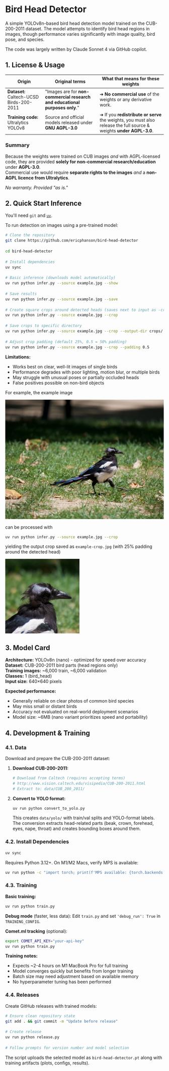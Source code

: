 # Bird Head Detector

A simple YOLOv8n-based bird head detection model trained on the CUB-200-2011 dataset. The model attempts to identify bird head regions in images, though performance varies significantly with image quality, bird pose, and species.

The code was largely written by Claude Sonnet 4 via GitHub copilot.

## 1. License & Usage

| Origin | Original terms | What that means for these weights |
|--------|----------------|-----------------------------------|
| **Dataset:** Caltech-UCSD Birds-200-2011 | "Images are for **non-commercial research and educational purposes only**." | ➜ **No commercial use** of the weights or any derivative work. |
| **Training code:** Ultralytics YOLOv8 | Source and official models released under **GNU AGPL-3.0** | ➜ If you **redistribute or serve** the weights, you must also release the full source & weights **under AGPL-3.0**. |

### Summary  
Because the weights were trained on CUB images *and* with AGPL-licensed code, they are provided **solely for non-commercial research/education** under **AGPL-3.0**.  
Commercial use would require **separate rights to the images** *and* a **non-AGPL licence from Ultralytics**.

*No warranty. Provided "as is."*

## 2. Quick Start Inference

You'll need `git` and [`uv`](https://docs.astral.sh/uv/getting-started/installation/).

To run detection on images using a pre-trained model:

```bash
# Clone the repository
git clone https://github.com/ericphanson/bird-head-detector

cd bird-head-detector

# Install dependencies
uv sync

# Basic inference (downloads model automatically)
uv run python infer.py --source example.jpg --show

# Save results
uv run python infer.py --source example.jpg --save

# Create square crops around detected heads (saves next to input as -crop suffix)
uv run python infer.py --source example.jpg --crop

# Save crops to specific directory
uv run python infer.py --source example.jpg --crop --output-dir crops/

# Adjust crop padding (default 25%, 0.5 = 50% padding)
uv run python infer.py --source example.jpg --crop --padding 0.5
```

**Limitations:**
- Works best on clear, well-lit images of single birds
- Performance degrades with poor lighting, motion blur, or multiple birds
- May struggle with unusual poses or partially occluded heads
- False positives possible on non-bird objects

For example, the example image

![](./example.jpg)

can be processed with

```sh
uv run python infer.py --source example.jpg --crop
```

yielding the output crop saved as `example-crop.jpg` (with 25% padding around the detected head)

![](./example-crop.jpg)


## 3. Model Card

**Architecture:** YOLOv8n (nano) - optimized for speed over accuracy  
**Dataset:** CUB-200-2011 bird parts (head regions only)  
**Training images:** ~6,000 train, ~6,000 validation  
**Classes:** 1 (bird_head)  
**Input size:** 640×640 pixels  

**Expected performance:**
- Generally reliable on clear photos of common bird species
- May miss small or distant birds
- Accuracy not evaluated on real-world deployment scenarios
- Model size: ~6MB (nano variant prioritizes speed and portability)

## 4. Development & Training

### 4.1. Data

Download and prepare the CUB-200-2011 dataset:

1. **Download CUB-200-2011:**
   ```bash
   # Download from Caltech (requires accepting terms)
   # http://www.vision.caltech.edu/visipedia/CUB-200-2011.html
   # Extract to: data/CUB_200_2011/
   ```

2. **Convert to YOLO format:**
   ```bash
   uv run python convert_to_yolo.py
   ```
   
   This creates `data/yolo/` with train/val splits and YOLO-format labels. The conversion extracts head-related parts (beak, crown, forehead, eyes, nape, throat) and creates bounding boxes around them.

### 4.2. Install Dependencies

```bash
uv sync
```

Requires Python 3.12+. On M1/M2 Macs, verify MPS is available:
```bash
uv run python -c "import torch; print(f'MPS available: {torch.backends.mps.is_available()}')"
```

### 4.3. Training

**Basic training:**
```bash
uv run python train.py
```

**Debug mode** (faster, less data):
Edit `train.py` and set `'debug_run': True` in `TRAINING_CONFIG`.

**Comet.ml tracking** (optional):
```bash
export COMET_API_KEY="your-api-key"
uv run python train.py
```

**Training notes:**
- Expects ~2-4 hours on M1 MacBook Pro for full training
- Model converges quickly but benefits from longer training
- Batch size may need adjustment based on available memory
- No hyperparameter tuning has been performed

### 4.4. Releases

Create GitHub releases with trained models:

```bash
# Ensure clean repository state
git add . && git commit -m "Update before release"

# Create release
uv run python release.py

# Follow prompts for version number and model selection
```

The script uploads the selected model as `bird-head-detector.pt` along with training artifacts (plots, configs, results).
